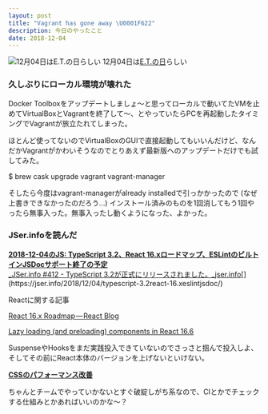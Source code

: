 ```yaml
---
layout: post
title: "Vagrant has gone away \U0001F622"
description: 今日のやったこと
date: 2018-12-04
---
```


![12月04日は[E.T.の日](http://www.nnh.to/12/04.html)らしい](https://cdn-images-1.medium.com/max/800/1*PhaFkTETz_h6vFPGIJuhGQ.png)
12月04日は[E.T.の日](http://www.nnh.to/12/04.html)らしい

### 久しぶりにローカル環境が壊れた

Docker Toolboxをアップデートしましょ〜と思ってローカルで動いてたVMを止めてVirtualBoxとVagrantを終了して〜、とやっていたらPCを再起動したタイミングでVagrantが旅立たれてしまった。

ほとんど使ってないのでVirtualBoxのGUIで直接起動してもいいんだけど、なんだかVagrantがかわいそうなのでとりあえず最新版へのアップデートだけでも試してみた。

$ brew cask upgrade vagrant vagrant-manager

そしたら今度はvagrant-managerがalready installedで引っかかったので (なぜ上書きできなかったのだろう…) インストール済みのものを1回消してもう1回やったら無事入った。無事入ったし動くようになった、よかった。

### JSer.infoを読んだ

[**2018-12-04のJS: TypeScript 3.2、React 16.xロードマップ、ESLintのビルトインJSDocサポート終了の予定**  
_JSer.info #412 - TypeScript 3.2が正式にリリースされました。_jser.info](https://jser.info/2018/12/04/typescript-3.2react-16.xeslintjsdoc/ "https://jser.info/2018/12/04/typescript-3.2react-16.xeslintjsdoc/")[](https://jser.info/2018/12/04/typescript-3.2react-16.xeslintjsdoc/)

Reactに関する記事

[React 16.x Roadmap — React Blog](https://reactjs.org/blog/2018/11/27/react-16-roadmap.html)

[Lazy loading (and preloading) components in React 16.6](https://medium.com/@pomber/lazy-loading-and-preloading-components-in-react-16-6-804de091c82d)

SuspenseやHooksをまだ実践投入できていないのでさっさと掴んで投入しよ、そしてその前にReact本体のバージョンを上げないといけない。

[**CSSのパフォーマンス改善**](https://csswizardry.com/2018/11/css-and-network-performance/)

ちゃんとチームでやっていかないとすぐ破綻しがち系なので、CIとかでチェックする仕組みとかあればいいのかな〜？

